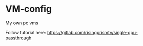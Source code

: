 # VM-config
My own pc vms

Follow tutorial here: https://gitlab.com/risingprismtv/single-gpu-passthrough
